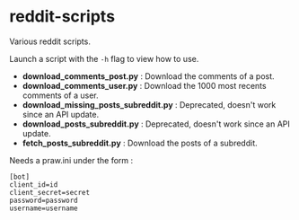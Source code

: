 # reddit-scripts

Various reddit scripts.

Launch a script with the `-h` flag to view how to use.

- **download_comments_post.py** : Download the comments of a post.
- **download_comments_user.py** : Download the 1000 most recents comments of a
    user.
- **download_missing_posts_subreddit.py** : Deprecated, doesn't work since an API update.
- **download_posts_subreddit.py** : Deprecated, doesn't work since an API update.
- **fetch_posts_subreddit.py** : Download the posts of a subreddit.

Needs a praw.ini under the form :

```
[bot]
client_id=id
client_secret=secret
password=password
username=username
```


